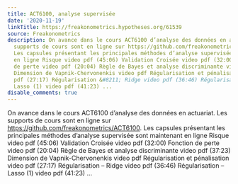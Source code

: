 ```yaml
---
title: ACT6100, analyse supervisée
date: '2020-11-19'
linkTitle: https://freakonometrics.hypotheses.org/61539
source: Freakonometrics
description: On avance dans le cours ACT6100 d’analyse des données en actuariat. Les
  supports de cours sont en ligne sur https://github.com/freakonometrics/ACT6100.
  Les capsules présentant les principales méthodes d’analyse supervisée sont maintenant
  en ligne Risque video pdf (45:06) Validation Croisée video pdf (32:00) Fonction
  de perte video pdf (20:04) Règle de Bayes et analyse discriminante video pdf (37:23)
  Dimension de Vapnik-Chervonenkis video pdf Régularisation et pénalisation video
  pdf (27:17) Régularisation &#8211; Ridge video pdf (36:46) Régularisation &#8211;
  Lasso (1) video pdf (41:23) ...
disable_comments: true
---
```

On avance dans le cours ACT6100 d’analyse des données en actuariat. Les supports de cours sont en ligne sur https://github.com/freakonometrics/ACT6100. Les capsules présentant les principales méthodes d’analyse supervisée sont maintenant en ligne Risque video pdf (45:06) Validation Croisée video pdf (32:00) Fonction de perte video pdf (20:04) Règle de Bayes et analyse discriminante video pdf (37:23) Dimension de Vapnik-Chervonenkis video pdf Régularisation et pénalisation video pdf (27:17) Régularisation &#8211; Ridge video pdf (36:46) Régularisation &#8211; Lasso (1) video pdf (41:23) ...